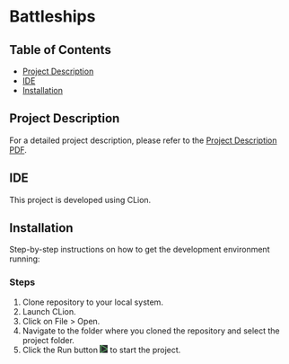# Battleships

## Table of Contents
- [Project Description](#project-description)
- [IDE](#ide)
- [Installation](#installation)

## Project Description
For a detailed project description, please refer to the [Project Description PDF](./C%20Fall%2099-00%20Final-Project.pdf). <br />

## IDE
This project is developed using CLion.

## Installation
Step-by-step instructions on how to get the development environment running:

### Steps
1. Clone repository to your local system.
2. Launch CLion.
3. Click on File > Open.
4. Navigate to the folder where you cloned the repository and select the project folder.
5. Click the Run button ![Run Image](./Pycharm_Run.PNG) to start the project.
